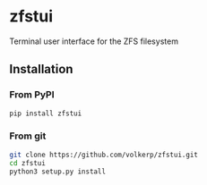 # zfstui
Terminal user interface for the ZFS filesystem

## Installation

### From PyPI
```bash
pip install zfstui
```

### From git
```bash
git clone https://github.com/volkerp/zfstui.git
cd zfstui
python3 setup.py install
```

